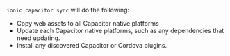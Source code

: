 `ionic capacitor sync` will do the following:
- Copy web assets to all Capacitor native platforms
- Update each Capacitor native platforms, such as any dependencies that need updating.
- Install any discovered Capacitor or Cordova plugins.